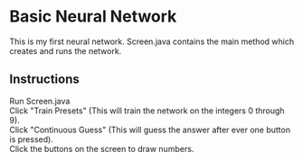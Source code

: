# Basic Neural Network
This is my first neural network. Screen.java contains the main method which creates and runs the network. 

## Instructions
Run Screen.java  
Click "Train Presets" (This will train the network on the integers 0 through 9).  
Click "Continuous Guess" (This will guess the answer after ever one button is pressed).  
Click the buttons on the screen to draw numbers.
